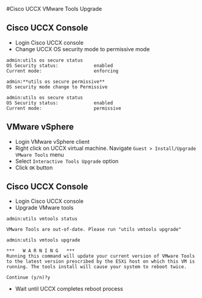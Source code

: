 #Cisco UCCX VMware Tools Upgrade
## Cisco UCCX Console
* Login Cisco UCCX console
* Change UCCX OS security mode to permissive mode
```
admin:utils os secure status
OS Security status:             enabled
Current mode:                   enforcing
```
```
admin:**utils os secure permissive**
OS security mode change to Permissive
```
```
admin:utils os secure status
OS Security status:             enabled
Current mode:                   permissive
```
## VMware vSphere
* Login VMware vSphere client
* Right click on UCCX virtual machine. Navigate `Guest > Install/Upgrade VMware Tools` menu
* Select `Interactive Tools Upgrade` option
* Click `OK` button

## Cisco UCCX Console
* Login Cisco UCCX console
* Upgrade VMware tools
```
admin:utils vmtools status

VMware Tools are out-of-date. Please run "utils vmtools upgrade"
```
```
admin:utils vmtools upgrade

***   W A R N I N G   ***
Running this command will update your current version of VMware Tools
to the latest version prescribed by the ESXi host on which this VM is
running. The tools install will cause your system to reboot twice.

Continue (y/n)?y
```
* Wait until UCCX completes reboot process
